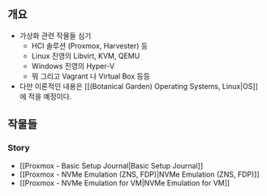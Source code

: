## 개요

- 가상화 관련 작물들 심기
	- HCI 솔루션 (Proxmox, Harvester) 등
	- Linux 진영의 Libvirt, KVM, QEMU
	- Windows 진영의 Hyper-V
	- 뭐 그리고 Vagrant 나 Virtual Box 등등
- 다만 이론적인 내용은 [[(Botanical Garden) Operating Systems, Linux|OS]] 에 적을 예정이다.

## 작물들

### Story

- [[Proxmox - Basic Setup Journal|Basic Setup Journal]]
- [[Proxmox - NVMe Emulation (ZNS, FDP)|NVMe Emulation (ZNS, FDP)]]
- [[Proxmox - NVMe Emulation for VM|NVMe Emulation for VM]]